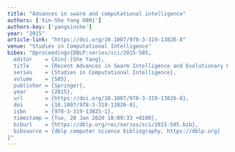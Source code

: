 ```yaml
---
title: "Advances in swarm and computational intelligence"
authors: ['Xin-She Yang 0001']
authors-key: ['yangxinshe']
year: "2015"
article-link: "https://doi.org/10.1007/978-3-319-13826-8"
venue: "Studies in Computational Intelligence"
bibex: "@proceedings{DBLP:series/sci/2015-585,
  editor    = {Xin{-}She Yang},
  title     = {Recent Advances in Swarm Intelligence and Evolutionary Computation},
  series    = {Studies in Computational Intelligence},
  volume    = {585},
  publisher = {Springer},
  year      = {2015},
  url       = {https://doi.org/10.1007/978-3-319-13826-8},
  doi       = {10.1007/978-3-319-13826-8},
  isbn      = {978-3-319-13825-1},
  timestamp = {Tue, 28 Jan 2020 18:09:33 +0100},
  biburl    = {https://dblp.org/rec/series/sci/2015-585.bib},
  bibsource = {dblp computer science bibliography, https://dblp.org}
}"
---
```


